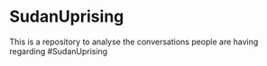 # SudanUprising
This is a repository to analyse the conversations people are having regarding #SudanUprising

